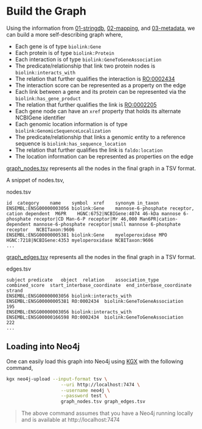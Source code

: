 # Build the Graph

Using the information from [01-stringdb](01-stringdb), [02-mapping](02-mapping), and [03-metadata](03-metadata), we can build a more self-describing graph where,

- Each gene is of type `biolink:Gene`
- Each protein is of type `biolink:Protein`
- Each interaction is of type `biolink:GeneToGeneAssociation`
- The predicate/relationship that link two protein nodes is `biolink:interacts_with`
- The relation that further qualifies the interaction is [RO:0002434](https://www.ebi.ac.uk/ols/ontologies/ro/properties?iri=http%3A%2F%2Fpurl.obolibrary.org%2Fobo%2FRO_0002434)
- The interaction score can be represented as a property on the edge
- Each link between a gene and its protein can be represented via the `biolink:has_gene_product`
- The relation that further qualifies the link is [RO:0002205](https://www.ebi.ac.uk/ols/ontologies/ro/properties?iri=http%3A%2F%2Fpurl.obolibrary.org%2Fobo%2FRO_0002205)
- Each gene node can have an `xref` property that holds its alternate NCBIGene identifier
- Each genomic location information is of type `biolink:GenomicSequenceLocalization`
- The predicate/relationship that links a genomic entity to a reference sequence is `biolink:has_sequence_location`
- The relation that further qualifies the link is `faldo:location`
- The location information can be represented as properties on the edge



[graph_nodes.tsv](graph_nodes.tsv) represents all the nodes in the final graph in a TSV format.

A snippet of nodes.tsv,

nodes.tsv
```
id	category	name	symbol	xref	synonym	in_taxon
ENSEMBL:ENSG00000003056	biolink:Gene	mannose-6-phosphate receptor, cation dependent	M6PR	HGNC:6752|NCBIGene:4074	46-kDa mannose 6-phosphate receptor|CD Man-6-P receptor|Mr 46,000 Man6PR|cation-dependent mannose-6-phosphate receptor|small mannose 6-phosphate receptor	NCBITaxon:9606
ENSEMBL:ENSG00000005381	biolink:Gene	myeloperoxidase	MPO	HGNC:7218|NCBIGene:4353	myeloperoxidase	NCBITaxon:9606
...
```


[graph_edges.tsv](graph_edges.tsv) represents all the nodes in the final graph in a TSV format.

edges.tsv
```
subject	predicate	object	relation	association_type	combined_score	start_interbase_coordinate	end_interbase_coordinate	strand
ENSEMBL:ENSG00000003056	biolink:interacts_with	ENSEMBL:ENSG00000005381	RO:0002434	biolink:GeneToGeneAssociation	195			
ENSEMBL:ENSG00000003056	biolink:interacts_with	ENSEMBL:ENSG00000166598	RO:0002434	biolink:GeneToGeneAssociation	222			
...
```

## Loading into Neo4j

One can easily load this graph into Neo4j using [KGX](https://github.com/biolink/kgx) with the following command,

```sh
kgx neo4j-upload --input-format tsv \
                    --uri http://localhost:7474 \
                    --username neo4j \
                    --password test \
                    graph_nodes.tsv graph_edges.tsv
```

> The above command assumes that you have a Neo4j running locally and is available at http://localhost:7474

